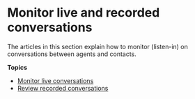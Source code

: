 # Monitor live and recorded conversations<a name="monitoring-amazon-connect"></a>

The articles in this section explain how to monitor \(listen\-in\) on conversations between agents and contacts\. 

**Topics**
+ [Monitor live conversations](monitor-conversations.md)
+ [Review recorded conversations](review-recorded-conversations.md)